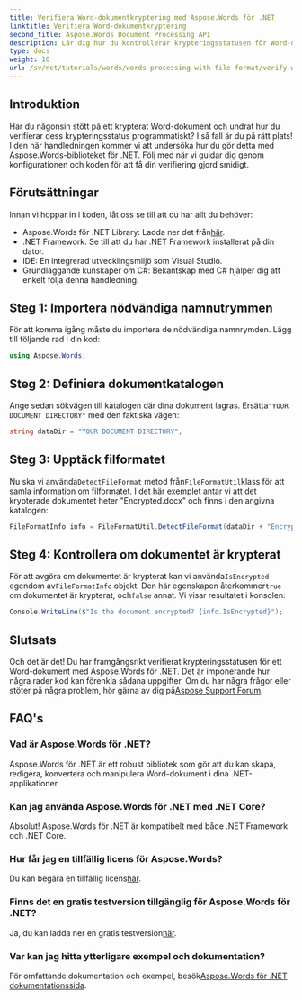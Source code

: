 ```yaml
---
title: Verifiera Word-dokumentkryptering med Aspose.Words för .NET
linktitle: Verifiera Word-dokumentkryptering
second_title: Aspose.Words Document Processing API
description: Lär dig hur du kontrollerar krypteringsstatusen för Word-dokument i dina .NET-applikationer med hjälp av det kraftfulla Aspose.Words-biblioteket. Denna steg-för-steg handledning täcker förutsättningarna, kodimplementering och användbara vanliga frågor.
type: docs
weight: 10
url: /sv/net/tutorials/words/words-processing-with-file-format/verify-word-document-encryption/
---
```

## Introduktion

Har du någonsin stött på ett krypterat Word-dokument och undrat hur du verifierar dess krypteringsstatus programmatiskt? I så fall är du på rätt plats! I den här handledningen kommer vi att undersöka hur du gör detta med Aspose.Words-biblioteket för .NET. Följ med när vi guidar dig genom konfigurationen och koden för att få din verifiering gjord smidigt.

## Förutsättningar

Innan vi hoppar in i koden, låt oss se till att du har allt du behöver:

- Aspose.Words för .NET Library: Ladda ner det från[här](https://releases.aspose.com/words/net/).
- .NET Framework: Se till att du har .NET Framework installerat på din dator.
- IDE: En integrerad utvecklingsmiljö som Visual Studio.
- Grundläggande kunskaper om C#: Bekantskap med C# hjälper dig att enkelt följa denna handledning.

## Steg 1: Importera nödvändiga namnutrymmen

För att komma igång måste du importera de nödvändiga namnrymden. Lägg till följande rad i din kod:

```csharp
using Aspose.Words;
```

## Steg 2: Definiera dokumentkatalogen

 Ange sedan sökvägen till katalogen där dina dokument lagras. Ersätta`"YOUR DOCUMENT DIRECTORY"` med den faktiska vägen:

```csharp
string dataDir = "YOUR DOCUMENT DIRECTORY";
```

## Steg 3: Upptäck filformatet

 Nu ska vi använda`DetectFileFormat` metod från`FileFormatUtil`klass för att samla information om filformatet. I det här exemplet antar vi att det krypterade dokumentet heter "Encrypted.docx" och finns i den angivna katalogen:

```csharp
FileFormatInfo info = FileFormatUtil.DetectFileFormat(dataDir + "Encrypted.docx");
```

## Steg 4: Kontrollera om dokumentet är krypterat

 För att avgöra om dokumentet är krypterat kan vi använda`IsEncrypted` egendom av`FileFormatInfo` objekt. Den här egenskapen återkommer`true` om dokumentet är krypterat, och`false` annat. Vi visar resultatet i konsolen:

```csharp
Console.WriteLine($"Is the document encrypted? {info.IsEncrypted}");
```

## Slutsats

 Och det är det! Du har framgångsrikt verifierat krypteringsstatusen för ett Word-dokument med Aspose.Words för .NET. Det är imponerande hur några rader kod kan förenkla sådana uppgifter. Om du har några frågor eller stöter på några problem, hör gärna av dig på[Aspose Support Forum](https://forum.aspose.com/c/words/8).

## FAQ's

### Vad är Aspose.Words för .NET?
Aspose.Words för .NET är ett robust bibliotek som gör att du kan skapa, redigera, konvertera och manipulera Word-dokument i dina .NET-applikationer.

### Kan jag använda Aspose.Words för .NET med .NET Core?
Absolut! Aspose.Words för .NET är kompatibelt med både .NET Framework och .NET Core.

### Hur får jag en tillfällig licens för Aspose.Words?
 Du kan begära en tillfällig licens[här](https://purchase.aspose.com/temporary-license/).

### Finns det en gratis testversion tillgänglig för Aspose.Words för .NET?
 Ja, du kan ladda ner en gratis testversion[här](https://releases.aspose.com/).

### Var kan jag hitta ytterligare exempel och dokumentation?
 För omfattande dokumentation och exempel, besök[Aspose.Words för .NET dokumentationssida](https://reference.aspose.com/words/net/).